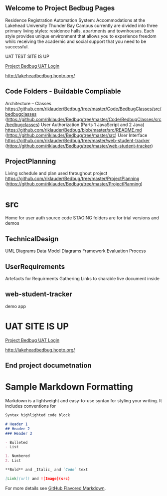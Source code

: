 ## Welcome to Project Bedbug Pages
Residence Registration Automation System:  Accommodations at the Lakehead University Thunder Bay Campus currently are divided into three prirnary living styles: residence halls, apartments and townhouses. Each  style provides unique environment that allows you to experience freedom whilc receiving the acadernic and social support that you need to be successful.



UAT TEST SITE IS UP

[Project Bedbug UAT Login](http://lakeheadbedbug.hopto.org/)

<http://lakeheadbedbug.hopto.org/>

## Code Folders - Buildable Compliable
Architecture – Classes
https://github.com/riklauder/Bedbug/tree/master/Code/BedbugClasses/src/bedbugclasses (https://github.com/riklauder/Bedbug/tree/master/Code/BedbugClasses/src/bedbugclasses)
User Authorization (Parts 1 JavaScript and 2 Java)
https://github.com/riklauder/Bedbug/blob/master/src/README.md (https://github.com/riklauder/Bedbug/tree/master/src)
User Interface
https://github.com/riklauder/Bedbug/tree/master/web-student-tracker (https://github.com/riklauder/Bedbug/tree/master/web-student-tracker)



## ProjectPlanning
Living schedule and plan used throughout project
https://github.com/riklauder/Bedbug/tree/master/ProjectPlanning (https://github.com/riklauder/Bedbug/tree/master/ProjectPlanning)

# src
Home for user auth source code
STAGING folders are for trial versions and demos

## TechnicalDesign
UML Diagrams
Data Model Diagrams
Framework Evaluation Process

## UserRequirements
Artefacts for Requirments Gathering
Links to sharable live document inside

## web-student-tracker
demo app

# UAT SITE IS UP

[Project Bedbug UAT Login](http://lakeheadbedbug.hopto.org/)

<http://lakeheadbedbug.hopto.org/>


## End project documetnation

# Sample Markdown Formatting

Markdown is a lightweight and easy-to-use syntax for styling your writing. It includes conventions for

```markdown
Syntax highlighted code block

# Header 1
## Header 2
### Header 3

- Bulleted
- List

1. Numbered
2. List

**Bold** and _Italic_ and `Code` text

[Link](url) and ![Image](src)
```

For more details see [GitHub Flavored Markdown](https://guides.github.com/features/mastering-markdown/).

